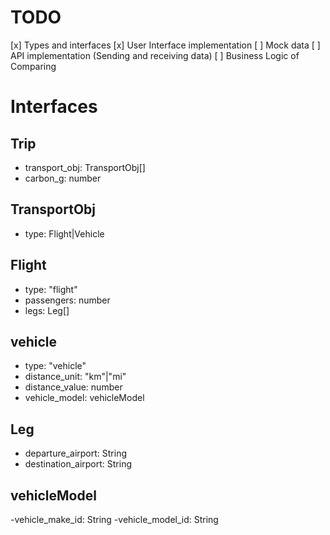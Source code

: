 # TODO

[x] Types and interfaces
[x] User Interface implementation
[ ] Mock data
[ ] API implementation (Sending and receiving data)
[ ] Business Logic of Comparing

# Interfaces

## Trip

- transport_obj: TransportObj[]
- carbon_g: number

## TransportObj

- type: Flight|Vehicle

## Flight

- type: "flight"
- passengers: number
- legs: Leg[]

## vehicle

- type: "vehicle"
- distance_unit: "km"|"mi"
- distance_value: number
- vehicle_model: vehicleModel

## Leg

- departure_airport: String
- destination_airport: String

## vehicleModel

-vehicle_make_id: String
-vehicle_model_id: String
